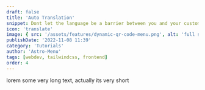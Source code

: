 ```yaml
---
draft: false
title: 'Auto Translation'
snippet: Dont let the language be a barrier between you and your customers. Astro Menu will automatically translate your menu to your most frequent customers languages, and you can always add more languages.
icon: 'translate'
image: { src: '/assets/features/dynamic-qr-code-menu.png', alt: 'full stack web development' }
publishDate: '2022-11-08 11:39'
category: 'Tutorials'
author: 'Astro-Menu'
tags: [webdev, tailwindcss, frontend]
order: 4
---
```


lorem some very long text, actually its very short
